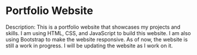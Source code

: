 # Portfolio Website

Description: This is a portfolio website that showcases my projects and skills. I am using HTML, CSS, and JavaScript to build this website. I am also using Bootstrap to make the website responsive. As of now, the website is still a work in progress. I will be updating the website as I work on it.
